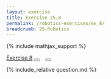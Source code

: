 ```yaml
---
layout: exercise
title: Exercise 25.8
permalink: /robotics-exercises/ex_8/
breadcrumb: 25-Robotics
---
```


{% include mathjax_support %}

<div class="card">
<div class="card-header p-2">
<a href='#' class="p-2">Exercise 8</a>
<button type="button" class="btn btn-dark float-right" title="Solve this Exercise" onclick="solve('ex24.8');" href="#"><i id="ex24.8" class="fas fa-pen" style="color:white"></i></button>
<a class="edit_question" href="#"><button type="button" class="btn btn-dark float-right" title="Edit this Question"  style="margin-left:10px; margin-right:10px;" onclick="edit('ex24.8');" href="#"><i id="ex24.8" class="far fa-edit" style="color:white"></i></button></a>
</div>
<div class="card-body">
<p class="card-text">{% include_relative question.md %}</p>
</div>
</div>
<br>
